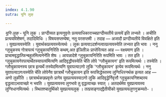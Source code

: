```yaml
---
index: 4.1.90
sutra: यूनि लुक्

---
```

_यूनि लुक्_ - यूनि लुक् । प्राग्दीव्यत इत्यनुवृत्तेः प्रत्ययाधिकाराच्चप्राग्दीव्यतीये प्रत्यये॑ इति लभ्यते । अचीति प्रत्ययविशेषणं, तदादिविधिः । विषयसप्तम्येषा, नतु परसप्तमी । तदाह — अजादौ प्राग्दीव्यतीये विवक्षिते इति । युवप्रत्ययस्येति । युवार्थकप्रत्ययस्येत्यर्थः । लुकः प्रत्ययाऽदर्शनत्वात्प्रत्ययस्येति लभ्यत इति भावः । ननु ग्लुचुकस्य गोत्रापत्यं ग्लुचुकायनिरिति कथम्,अत इ॑ञितीञः प्राप्तेरित्यत आह — वक्ष्यमाण इति ।प्राचामवृद्धात्फिन्बहुल॑मित्यनेने॑ति शेषः । आयन्नादेशे ग्लुचुकायनिरिति रूपमिति भावः । तत इति । ग्लुचुकायनेरपत्यार्थेतस्यापत्य॑मित्यणि आदिवृद्धौयस्येति चे॑ति लोपे 'ग्लौचुकायन' इति रूपमित्यर्थः । तस्येति । ग्लौचुकायनस्य छात्र इत्यर्थे तस्येदमित्यणि युवापत्याऽणो लुकि 'ग्लौचुकायन' इत्येव रूपमित्यर्थः । ननु युवापत्याऽणःयस्येति चे॑ति लोपेनैव छात्रार्थे ग्लौचुकायन इति रूपसिद्धेस्तस्य लुग्विधिरनर्थक इत्यत आह — अणो लुकीति । छात्रार्थकछप्रवृत्तेः प्रागेव युवप्रत्ययस्याऽणो लुकि आदिवृद्धेर्निवृत्तौ ग्लुचुकायनिशब्दस्य वृद्धत्वाऽभावाच्छो न भवति । युवप्रत्ययस्य लुगभावे तु वृद्धत्वाच्छः स्यात् । अतदर्थमेव युवप्रत्ययस्य लुग्विधानमित्यर्थः । स्थितश्चातुर्थिको युवप्रत्ययलुक् । तत्प्रसङ्गाद्द्वैतीयीको युवप्रत्ययलुगनुक्रम्यते- । 